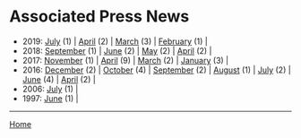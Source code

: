 # Associated Press News

  * 2019: 
      [July](./associated-press-news-2019-07.md) (1) | 
      [April](./associated-press-news-2019-04.md) (2) | 
      [March](./associated-press-news-2019-03.md) (3) | 
      [February](./associated-press-news-2019-02.md) (1) | 
  * 2018: 
      [September](./associated-press-news-2018-09.md) (1) | 
      [June](./associated-press-news-2018-06.md) (2) | 
      [May](./associated-press-news-2018-05.md) (2) | 
      [April](./associated-press-news-2018-04.md) (2) | 
  * 2017: 
      [November](./associated-press-news-2017-11.md) (1) | 
      [April](./associated-press-news-2017-04.md) (9) | 
      [March](./associated-press-news-2017-03.md) (2) | 
      [January](./associated-press-news-2017-01.md) (3) | 
  * 2016: 
      [December](./associated-press-news-2016-12.md) (2) | 
      [October](./associated-press-news-2016-10.md) (4) | 
      [September](./associated-press-news-2016-09.md) (2) | 
      [August](./associated-press-news-2016-08.md) (1) | 
      [July](./associated-press-news-2016-07.md) (2) | 
      [June](./associated-press-news-2016-06.md) (4) | 
      [April](./associated-press-news-2016-04.md) (2) | 
  * 2006: 
      [July](./associated-press-news-2006-07.md) (1) | 
  * 1997: 
      [June](./associated-press-news-1997-06.md) (1) | 

----

[Home](../)
